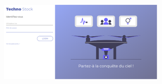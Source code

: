 ![Screenshot](https://github.com/AnneDupin/Formulaire_Contact_-3_Udemy/blob/main/Formulaire_Contact%20%233/Tech%20Accueil%20Contact%20-%20127.0.0.1.png)
